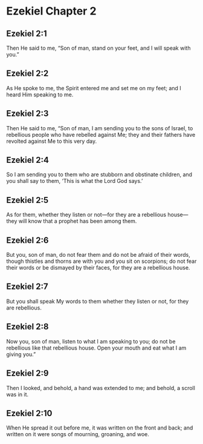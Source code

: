 # Ezekiel Chapter 2

## Ezekiel 2:1

Then He said to me, “Son of man, stand on your feet, and I will speak with you.”

## Ezekiel 2:2

As He spoke to me, the Spirit entered me and set me on my feet; and I heard Him speaking to me.

## Ezekiel 2:3

Then He said to me, “Son of man, I am sending you to the sons of Israel, to rebellious people who have rebelled against Me; they and their fathers have revolted against Me to this very day.

## Ezekiel 2:4

So I am sending you to them who are stubborn and obstinate children, and you shall say to them, ‘This is what the Lord God says.’

## Ezekiel 2:5

As for them, whether they listen or not—for they are a rebellious house—they will know that a prophet has been among them.

## Ezekiel 2:6

But you, son of man, do not fear them and do not be afraid of their words, though thistles and thorns are with you and you sit on scorpions; do not fear their words or be dismayed by their faces, for they are a rebellious house.

## Ezekiel 2:7

But you shall speak My words to them whether they listen or not, for they are rebellious.

## Ezekiel 2:8

Now you, son of man, listen to what I am speaking to you; do not be rebellious like that rebellious house. Open your mouth and eat what I am giving you.”

## Ezekiel 2:9

Then I looked, and behold, a hand was extended to me; and behold, a scroll was in it.

## Ezekiel 2:10

When He spread it out before me, it was written on the front and back; and written on it were songs of mourning, groaning, and woe.
